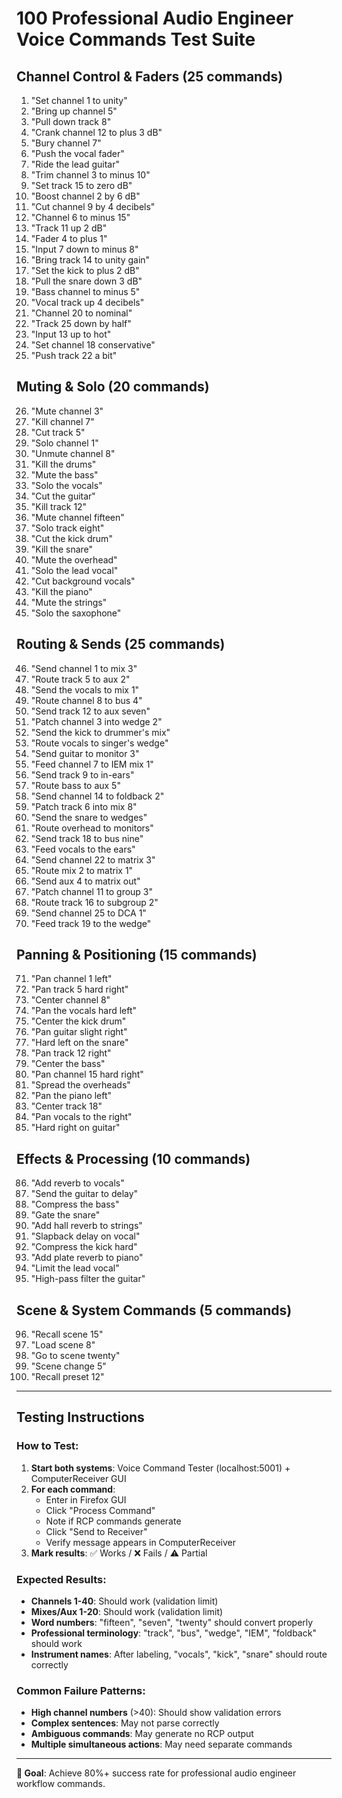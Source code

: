 # 100 Professional Audio Engineer Voice Commands Test Suite

## **Channel Control & Faders (25 commands)**

1. "Set channel 1 to unity"
2. "Bring up channel 5"
3. "Pull down track 8"
4. "Crank channel 12 to plus 3 dB"
5. "Bury channel 7"
6. "Push the vocal fader"
7. "Ride the lead guitar"
8. "Trim channel 3 to minus 10"
9. "Set track 15 to zero dB"
10. "Boost channel 2 by 6 dB"
11. "Cut channel 9 by 4 decibels"
12. "Channel 6 to minus 15"
13. "Track 11 up 2 dB"
14. "Fader 4 to plus 1"
15. "Input 7 down to minus 8"
16. "Bring track 14 to unity gain"
17. "Set the kick to plus 2 dB"
18. "Pull the snare down 3 dB"
19. "Bass channel to minus 5"
20. "Vocal track up 4 decibels"
21. "Channel 20 to nominal"
22. "Track 25 down by half"
23. "Input 13 up to hot"
24. "Set channel 18 conservative"
25. "Push track 22 a bit"

## **Muting & Solo (20 commands)**

26. "Mute channel 3"
27. "Kill channel 7"
28. "Cut track 5"
29. "Solo channel 1"
30. "Unmute channel 8"
31. "Kill the drums"
32. "Mute the bass"
33. "Solo the vocals"
34. "Cut the guitar"
35. "Kill track 12"
36. "Mute channel fifteen"
37. "Solo track eight"
38. "Cut the kick drum"
39. "Kill the snare"
40. "Mute the overhead"
41. "Solo the lead vocal"
42. "Cut background vocals"
43. "Kill the piano"
44. "Mute the strings"
45. "Solo the saxophone"

## **Routing & Sends (25 commands)**

46. "Send channel 1 to mix 3"
47. "Route track 5 to aux 2"
48. "Send the vocals to mix 1"
49. "Route channel 8 to bus 4"
50. "Send track 12 to aux seven"
51. "Patch channel 3 into wedge 2"
52. "Send the kick to drummer's mix"
53. "Route vocals to singer's wedge"
54. "Send guitar to monitor 3"
55. "Feed channel 7 to IEM mix 1"
56. "Send track 9 to in-ears"
57. "Route bass to aux 5"
58. "Send channel 14 to foldback 2"
59. "Patch track 6 into mix 8"
60. "Send the snare to wedges"
61. "Route overhead to monitors"
62. "Send track 18 to bus nine"
63. "Feed vocals to the ears"
64. "Send channel 22 to matrix 3"
65. "Route mix 2 to matrix 1"
66. "Send aux 4 to matrix out"
67. "Patch channel 11 to group 3"
68. "Route track 16 to subgroup 2"
69. "Send channel 25 to DCA 1"
70. "Feed track 19 to the wedge"

## **Panning & Positioning (15 commands)**

71. "Pan channel 1 left"
72. "Pan track 5 hard right"
73. "Center channel 8"
74. "Pan the vocals hard left"
75. "Center the kick drum"
76. "Pan guitar slight right"
77. "Hard left on the snare"
78. "Pan track 12 right"
79. "Center the bass"
80. "Pan channel 15 hard right"
81. "Spread the overheads"
82. "Pan the piano left"
83. "Center track 18"
84. "Pan vocals to the right"
85. "Hard right on guitar"

## **Effects & Processing (10 commands)**

86. "Add reverb to vocals"
87. "Send the guitar to delay"
88. "Compress the bass"
89. "Gate the snare"
90. "Add hall reverb to strings"
91. "Slapback delay on vocal"
92. "Compress the kick hard"
93. "Add plate reverb to piano"
94. "Limit the lead vocal"
95. "High-pass filter the guitar"

## **Scene & System Commands (5 commands)**

96. "Recall scene 15"
97. "Load scene 8"
98. "Go to scene twenty"
99. "Scene change 5"
100. "Recall preset 12"

---

## **Testing Instructions**

### **How to Test:**
1. **Start both systems**: Voice Command Tester (localhost:5001) + ComputerReceiver GUI
2. **For each command**:
   - Enter in Firefox GUI
   - Click "Process Command"
   - Note if RCP commands generate
   - Click "Send to Receiver" 
   - Verify message appears in ComputerReceiver
3. **Mark results**: ✅ Works / ❌ Fails / ⚠️ Partial

### **Expected Results:**
- **Channels 1-40**: Should work (validation limit)
- **Mixes/Aux 1-20**: Should work (validation limit)  
- **Word numbers**: "fifteen", "seven", "twenty" should convert properly
- **Professional terminology**: "track", "bus", "wedge", "IEM", "foldback" should work
- **Instrument names**: After labeling, "vocals", "kick", "snare" should route correctly

### **Common Failure Patterns:**
- **High channel numbers** (>40): Should show validation errors
- **Complex sentences**: May not parse correctly
- **Ambiguous commands**: May generate no RCP output
- **Multiple simultaneous actions**: May need separate commands

---

**🎯 Goal**: Achieve 80%+ success rate for professional audio engineer workflow commands.